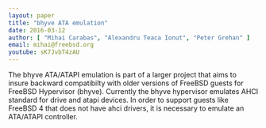 ```yaml
---
layout: paper
title: "bhyve ATA emulation"
date: 2016-03-12
author: [ "Mihai Carabas", "Alexandru Teaca Ionut", "Peter Grehan" ]
email: mihai@freebsd.org
youtube: sK7JvbT4zAU
---
```

The bhyve ATA/ATAPI emulation is part of a larger project that aims to insure backward compatibilty with older versions of FreeBSD guests for FreeBSD Hypervisor (bhyve). Currently the bhyve hypervisor emulates AHCI standard for drive and atapi devices. In order to support guests like FreeBSD 4 that does not have ahci drivers, it is necessary to emulate an ATA/ATAPI controller.
